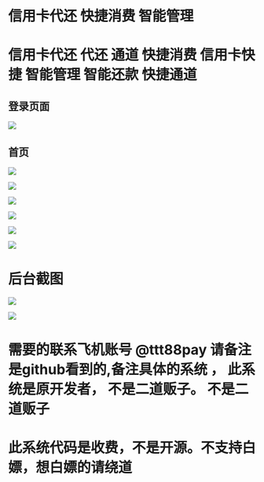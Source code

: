 # 信用卡代还 快捷消费 智能管理
# 信用卡代还 代还 通道 快捷消费 信用卡快捷 智能管理 智能还款 快捷通道

## 登录页面
![](img/login.png)

## 首页
![](img/index.png)

![](img/me.png)

![](img/plan.png)

![](img/huank.png)

![](img/kj.png)

![](img/kj2.png)

# 后台截图
![](img/admin_login.png)

![](img/admin_order.png)



# 需要的联系飞机账号 @ttt88pay 请备注是github看到的,备注具体的系统 ， 此系统是原开发者， 不是二道贩子。 不是二道贩子

# 此系统代码是收费，不是开源。不支持白嫖，想白嫖的请绕道

